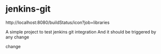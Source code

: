 # jenkins-git

http://localhost:8080/buildStatus/icon?job=libraries

A simple project to test jenkins git integration
And it should be triggered by any change


change
